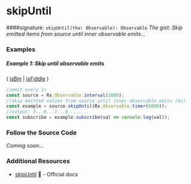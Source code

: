 # skipUntil
####signature: `skipUntil(the: Observable): Observable`
*The gist: Skip emitted items from source until inner observable emits...*


### Examples

##### Example 1: Skip until observable emits

( [jsBin](http://jsbin.com/tapizososu/1/edit?js,console) | [jsFiddle](https://jsfiddle.net/btroncone/xLu8nf77/) )

```js
//emit every 1s
const source = Rx.Observable.interval(1000);
//skip emitted values from source until inner observable emits (6s)
const example = source.skipUntil(Rx.Observable.timer(6000));
//output: 5...6...7...8........
const subscribe = example.subscribe(val => console.log(val));
```

### Follow the Source Code
*Coming soon...*


### Additional Resources
* [skipUntil](http://reactivex.io/rxjs/class/es6/Observable.js~Observable.html#instance-method-skipUntil) :newspaper: - Official docs